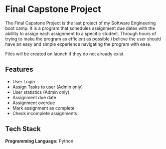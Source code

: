 
# Final Capstone Project

The Final Capstone Project is the last project of my
Software Engineering boot camp. It is a program that
schedules assignment due dates with the abillity to
assign each assignment to a specific student. Through
hours of trying to make the program as efficient as
possible i believe the user should have an easy and
simple experience navigating the program with ease.

Files will be created on launch if they do not already
exist.

## Features

- User Login
- Assign Tasks to user (Admin only)
- User statistics (Admin only)
- Assignment due date
- Assignment overdue
- Mark assignment as complete
- Check incomplete assignments


## Tech Stack

**Programming Language:** Python 

